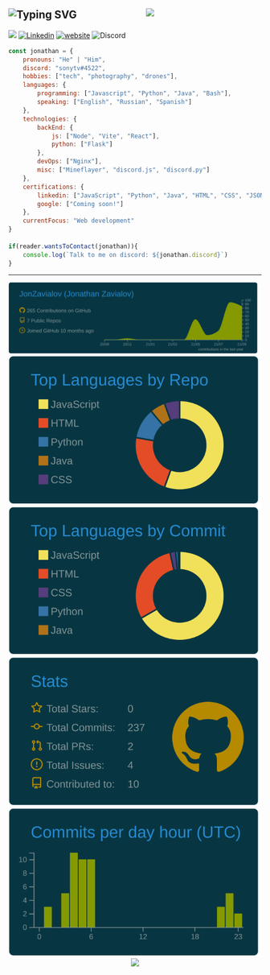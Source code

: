 ![Typing SVG](https://readme-typing-svg.herokuapp.com?color=FFFFFF&size=25&vCenter=true&width=300&height=25&lines=I'm+Jonathan+Zavialov!)
<img align='right' src="https://media.giphy.com/media/M9gbBd9nbDrOTu1Mqx/giphy.gif" width="230">
---
![](https://komarev.com/ghpvc/?username=JonZavialov&color=073642&style=flat-square)
[![Linkedin](https://img.shields.io/badge/-Jonathan-blue?style=flat-square&logo=Linkedin&logoColor=white&link=https://www.linkedin.com/in/jonathan-zavialov-6404b61bb)](https://www.linkedin.com/in/jonathan-zavialov-6404b61bb)
[![website](https://img.shields.io/badge/-Website-blue?style=flat-square&logo=Google-Chrome&logoColor=white&link=http://jonzav.me/)](http://jonzav.me/)
![Discord](https://img.shields.io/badge/-Discord--%20sonytv%234522-blue?style=flat-square&logo=Discord&logoColor=white)

```javascript
const jonathan = {
    pronouns: "He" | "Him",
    discord: "sonytv#4522",
    hobbies: ["tech", "photography", "drones"],
    languages: {
        programming: ["Javascript", "Python", "Java", "Bash"],
        speaking: ["English", "Russian", "Spanish"]
    },
    technologies: {
        backEnd: {
            js: ["Node", "Vite", "React"],
            python: ["Flask"]
        },
        devOps: ["Nginx"],
        misc: ["Mineflayer", "discord.js", "discord.py"]
    },
    certifications: {
        linkedin: ["JavaScript", "Python", "Java", "HTML", "CSS", "JSON", "Git"],
        google: ["Coming soon!"]
    },
    currentFocus: "Web development"
}

if(reader.wantsToContact(jonathan)){
    console.log(`Talk to me on discord: ${jonathan.discord}`)
}
```

---
<p align="center">
    <img src="https://raw.githubusercontent.com/JonZavialov/JonZavialov/master/profile-summary-card-output/solarized_dark/0-profile-details.svg">
    <img src= "https://raw.githubusercontent.com/JonZavialov/JonZavialov/master/profile-summary-card-output/solarized_dark/1-repos-per-language.svg">
    <img src= "https://raw.githubusercontent.com/JonZavialov/JonZavialov/master/profile-summary-card-output/solarized_dark/2-most-commit-language.svg">
    <img src= "https://raw.githubusercontent.com/JonZavialov/JonZavialov/master/profile-summary-card-output/solarized_dark/3-stats.svg">
    <img src= "https://raw.githubusercontent.com/JonZavialov/JonZavialov/master/profile-summary-card-output/solarized_dark/4-productive-time.svg">
    <img src= "http://github-readme-streak-stats.herokuapp.com?user=JonZavialov&theme=solarized-dark&hide_border=true">
</p>

